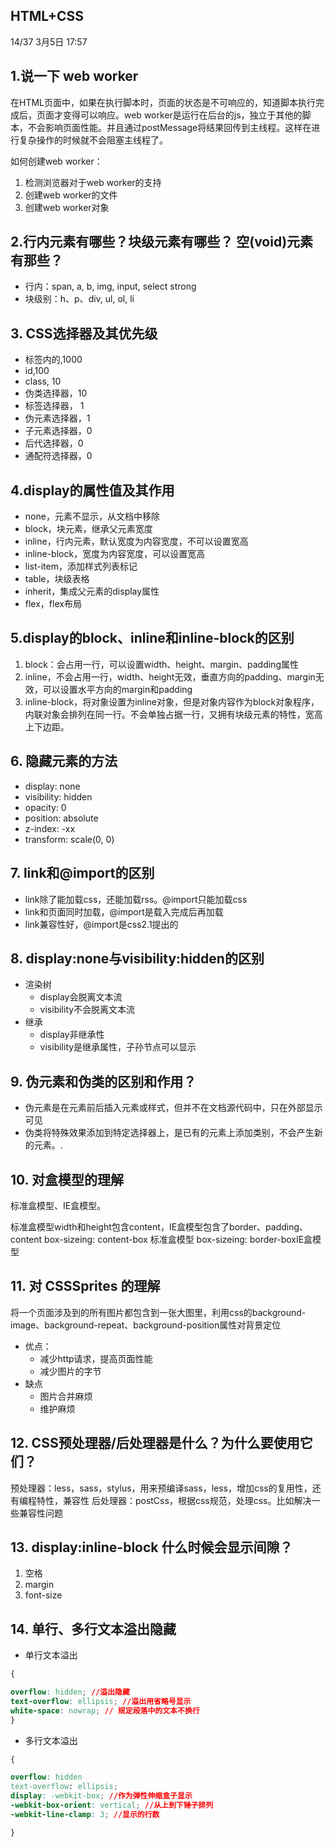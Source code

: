 ## HTML+CSS

14/37 3月5日 17:57

## 1.说一下 web worker

在HTML页面中，如果在执行脚本时，页面的状态是不可响应的，知道脚本执行完成后，页面才变得可以响应。web worker是运行在后台的js，独立于其他的脚本，不会影响页面性能。并且通过postMessage将结果回传到主线程。这样在进行复杂操作的时候就不会阻塞主线程了。

如何创建web worker：
1. 检测浏览器对于web worker的支持
2. 创建web worker的文件
3. 创建web worker对象

## 2.行内元素有哪些？块级元素有哪些？ 空(void)元素有那些？
- 行内：span, a, b, img, input, select strong
- 块级别：h、p、div, ul, ol, li
## 3. CSS选择器及其优先级
- 标签内的,1000
- id,100
- class, 10
- 伪类选择器，10
- 标签选择器， 1
- 伪元素选择器，1
- 子元素选择器，0
- 后代选择器，0
- 通配符选择器，0
## 4.display的属性值及其作用

- none，元素不显示，从文档中移除
- block，块元素，继承父元素宽度
- inline，行内元素，默认宽度为内容宽度，不可以设置宽高
- inline-block，宽度为内容宽度，可以设置宽高
- list-item，添加样式列表标记
- table，块级表格
- inherit，集成父元素的display属性
- flex，flex布局
## 5.display的block、inline和inline-block的区别

1. block：会占用一行，可以设置width、height、margin、padding属性
2. inline，不会占用一行，width、height无效，垂直方向的padding、margin无效，可以设置水平方向的margin和padding
3. inline-block，将对象设置为inline对象，但是对象内容作为block对象程序，内联对象会排列在同一行。不会单独占据一行，又拥有块级元素的特性，宽高上下边距。

## 6. 隐藏元素的方法

- display: none
- visibility: hidden
- opacity: 0
- position: absolute
- z-index: -xx
- transform: scale(0, 0)

## 7. link和@import的区别

- link除了能加载css，还能加载rss。@import只能加载css
- link和页面同时加载，@import是载入完成后再加载
- link兼容性好，@import是css2.1提出的

## 8. display:none与visibility:hidden的区别

- 渲染树
	- display会脱离文本流
	- visibility不会脱离文本流
- 继承
	- display非继承性
	- visibility是继承属性，子孙节点可以显示
## 9. 伪元素和伪类的区别和作用？

- 伪元素是在元素前后插入元素或样式，但并不在文档源代码中，只在外部显示可见
- 伪类将特殊效果添加到特定选择器上，是已有的元素上添加类别，不会产生新的元素。.

## 10. 对盒模型的理解

标准盒模型、IE盒模型。

标准盒模型width和height包含content，IE盒模型包含了border、padding、content
box-sizeing: content-box 标准盒模型
box-sizeing: border-boxIE盒模型

## 11. 对 CSSSprites 的理解

将一个页面涉及到的所有图片都包含到一张大图里，利用css的background-image、background-repeat、background-position属性对背景定位
- 优点：
	- 减少http请求，提高页面性能
	- 减少图片的字节
- 缺点
	- 图片合并麻烦
	- 维护麻烦

## 12. CSS预处理器/后处理器是什么？为什么要使用它们？

预处理器：less，sass，stylus，用来预编译sass，less，增加css的复用性，还有编程特性，兼容性
后处理器：postCss，根据css规范，处理css。比如解决一些兼容性问题

## 13. display:inline-block 什么时候会显示间隙？
1. 空格
2. margin
3. font-size

## 14. 单行、多行文本溢出隐藏

- 单行文本溢出
```css
{

overflow: hidden; //溢出隐藏
text-overflow: ellipsis; //溢出用省略号显示
white-space: nowrap; // 规定段落中的文本不换行
}
```
- 多行文本溢出
```css
{

overflow: hidden
text-overflow: ellipsis;
display: -webkit-box; //作为弹性伸缩盒子显示
-webkit-box-orient: vertical; //从上到下锤子排列
-webkit-line-clamp: 3; //显示的行数

}


```